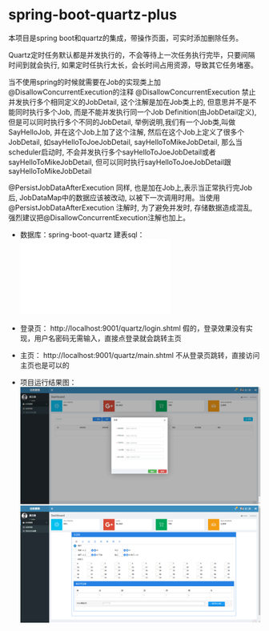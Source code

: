# spring-boot-quartz-plus
本项目是spring boot和quartz的集成，带操作页面，可实时添加删除任务。

Quartz定时任务默认都是并发执行的，不会等待上一次任务执行完毕，只要间隔时间到就会执行, 如果定时任执行太长，会长时间占用资源，导致其它任务堵塞。

当不使用spring的时候就需要在Job的实现类上加@DisallowConcurrentExecution的注释
@DisallowConcurrentExecution 禁止并发执行多个相同定义的JobDetail, 这个注解是加在Job类上的, 但意思并不是不能同时执行多个Job, 而是不能并发执行同一个Job Definition(由JobDetail定义), 但是可以同时执行多个不同的JobDetail, 举例说明,我们有一个Job类,叫做SayHelloJob, 并在这个Job上加了这个注解, 然后在这个Job上定义了很多个JobDetail, 如sayHelloToJoeJobDetail, sayHelloToMikeJobDetail, 那么当scheduler启动时, 不会并发执行多个sayHelloToJoeJobDetail或者sayHelloToMikeJobDetail, 但可以同时执行sayHelloToJoeJobDetail跟sayHelloToMikeJobDetail

@PersistJobDataAfterExecution 同样, 也是加在Job上,表示当正常执行完Job后, JobDataMap中的数据应该被改动, 以被下一次调用时用。当使用@PersistJobDataAfterExecution 注解时, 为了避免并发时, 存储数据造成混乱, 强烈建议把@DisallowConcurrentExecution注解也加上。

* 数据库：spring-boot-quartz 
建表sql：![sql/create_table.sql](sql/tbl_quartz_job.sql)

* 登录页：
    http://localhost:9001/quartz/login.shtml
    假的，登录效果没有实现，用户名密码无需输入，直接点登录就会跳转主页
* 主页：
    http://localhost:9001/quartz/main.shtml
    不从登录页跳转，直接访问主页也是可以的
    
* 项目运行结果图： 
![任务](potho/任务.png)
![corn表达式](potho/cron表达式.png)
